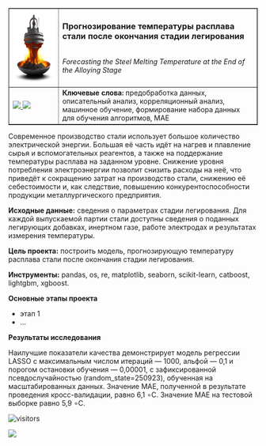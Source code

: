 <table border="1" width="100%" cellpadding="40"><tbody>
  <tr>
    <td width="20%" align="center">
      <img src="https://github.com/georgiy-vasilevskiy/test_repo/blob/main/pic/kandinsky-download-1697056680849.png" height="150" width="150">
    </td>
    <td valign="top">
      <h3>Прогнозирование температуры расплава стали после окончания стадии легирования</h3>
      <br><i>Forecasting the Steel Melting Temperature at the End of the Alloying Stage</i>
    </td>
  </tr>
  <tr>
    <td>
      <a title="Использовать для просмотра Jupyter nbviewer" href="https://nbviewer.org/github/georgiy-vasilevskiy/test_repo/blob/main/Forecasting_the_Steel_Melting_Temperature_at_the_End_of_the_Alloying_Stage/Forecasting_the_Steel_Melting_Temperature_at_the_End_of_the_Alloying_Stage.ipynb">
        <img src="https://img.shields.io/badge/Смотреть-ipynb-F37626">
      </a>
      <a title="Использовать для просмотра GitHub & BitBucket HTML Preview" href="https://htmlpreview.github.io/?https://github.com/georgiy-vasilevskiy/test_repo/blob/main/Forecasting_the_Steel_Melting_Temperature_at_the_End_of_the_Alloying_Stage/Forecasting_the_Steel_Melting_Temperature_at_the_End_of_the_Alloying_Stage.html">
        <img src="https://img.shields.io/badge/Смотреть-html-54B231">
      </a>
    </td>
    <td>
      <b>Ключевые слова:</b> предобработка данных, описательный анализ, корреляционный анализ, машинное обучение, формирование набора данных для обучения алгоритмов, MAE
    </td>
  </tr>
</tbody></table>

Современное производство стали использует большое количество электрической энергии. Большая её часть идёт на нагрев и плавление сырья и вспомогательных реагентов, а также на поддержание температуры расплава на заданном уровне. Снижение уровня потребления электроэнергии позволит снизить расходы на неё, что приведёт к сокращению затрат на производство стали, снижению её себестоимости и, как следствие, повышению конкурентоспособности продукции металлургического предприятия.

**Исходные данные:** сведения о параметрах стадии легирования. Для каждой выпускаемой партии стали доступны сведения о поданных легирующих добавках, инертном газе, работе электродах и результатах измерения температуры.

**Цель проекта:** построить модель, прогнозирующую температуру расплава стали после окончания стадии легирования.

**Инструменты:** pandas, os, re, matplotlib, seaborn, scikit-learn, catboost, lightgbm, xgboost.

**Основные этапы проекта**
- этап 1
- ...

**Результаты исследования**

Наилучшие показатели качества демонстрирует модель регрессии LASSO с максимальным числом итераций — 1000, альфой — 0,1 и порогом остановки обучения — 0,00001, с зафиксированной псевдослучайностью (random_state=250923), обученная на масштабированных данных. Значение MAE, полученной в результате проведения кросс-валидации, равно 6,1 ∘C. Значение MAE на тестовой выборке равно 5,9 ∘C.

 ![visitors](https://visitor-badge.laobi.icu/badge?page_id=georgiy-vasilevskiy.test-repo.Forecasting_the_Steel_Melting_Temperature_at_the_End_of_the_Alloying_Stage)


![](https://komarev.com/ghpvc/?username=georgiy-vasilevskiy&label=Profile+views)


